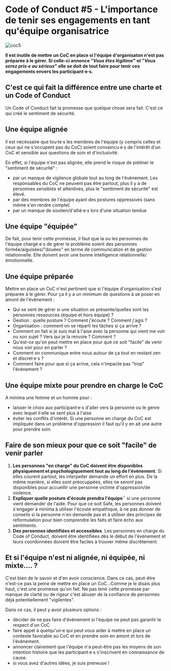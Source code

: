 # Code of Conduct #5 - L'importance de tenir ses engagements en tant qu'équipe organisatrice

![coc5](https://raw.githubusercontent.com/Julia-barbelane/reflexions/master/photos/code-of-conduct/coc-5.png)

**Il est inutile de mettre un CoC en place si l'équipe d'organisaton n'est pas préparée à le gérer. Si celle-ci annonce "*Vous êtes légitime*" et "*Vous serez pris·e au sérieux*" elle se doit de tout faire pour tenir ces engagements envers les participant·e·s.** 

## C'est ce qui fait la différence entre une charte et un Code of Conduct
Un Code of Conduct fait la promesse que quelque chose sera fait. C'est ce qui créé le sentiment de sécurité.

## Une équipe alignée
Il est nécéssaire que tou·te·s les membres de l'équipe (y compris celles et ceux qui ne s'occupent pas du CoC) soient convaincu·e·s de l'intérêt d'un CoC et sensible aux questions de soin et d'inclusivité. 

En effet, si l'équipe n'est pas alignée, elle prend le risque de piétiner le "sentiment de sécurité" :
- par un manque de vigilence globale tout au long de l'évènement. Les responsables du CoC ne peuvent pas être partout, plus il y a de personnes sensibles et attentives, plus le "sentiment de sécurité" est élevé.
- par des membres de l'équipe ayant des postures oppressives (sans même s'en rendre compte)
- par un manque de soutien/d'allié·e·s lors d'une situation tendue 

## Une équipe "équipée"
De fait, pour tenir cette promesse, il faut que la ou les personnes de l'équipe chargé·e·s de gérer le problème soient des personnes formée/aiguisées/"douées" en terme de communication et de gestion relationnelle. Elle doivent avoir une bonne intelligence relationnelle/émotionnelle. 

## Une équipe préparée
Mettre en place un CoC n'est pertinent que si l'équipe d'organisation s'est préparée à le gérer. Pour ça il y a un minimum de questions à se poser en amont de l'évènement :
- Qui se sent de gérer si une situation se présente/quelles sont les personnes ressources (équipe et hors équipe) ?
- Gestion : quelle posture ? Comment j'écoute ? Comment j'agis ?
- Organisation : comment on se réparti les tâches si ça arrive ?
- Comment on fait si je suis mal à l'aise avec la personne qui vient me voir ou son sujet ? Vers qui je la renvoie ? Comment ?
- Qu'est-ce qu'on peut mettre en place pour que ce soit "facile" de venir nous voir pour en parler ?
- Comment on communique entre nous autour de ça tout en restant zen et discret·e·s ?
- Comment faire pour que si ça arrive, cela n'impacte pas "trop" l'évènement ?

## Une équipe mixte pour prendre en charge le CoC 
A minima une femme et un homme pour : 
- laisser le choix aux participant·e·s d'aller vers la personne ou le genre avec lequel il·elle se sent plus à l'aise  
- éviter les conflits d'intérêt. Si une personne en charge du CoC est impliquée dans un problème d'oppression il faut qu'il y en ait une autre pour prendre soin

## Faire de son mieux pour que ce soit "facile" de venir parler
1) **Les personnes "en charge" du CoC doivent être disponibles physiquement et psychologiquement tout au long de l'évènement**. Si elles courent partout, les interpeller demande un effort en plus. De la même manière, si elles sont préocuppées, elles ne seront pas disponibles pour accueillir une personne victime d'oppression/de violence.  
2) **Expliquer quelle posture d'écoute prendra l'équipe¨** si une personne vient demander de l'aide. Pour que ce soit Safe, les personnes doivent s'engager à minima à utiliser l'écoute empathique, à ne pas donner de conseils si la personne n'en demande pas et à utiliser des principes de reformulation pour bien comprendre les faits et faire écho aux sentiments.  
3) **Des personnes identifiées et accessibles**. Les personnes en charge du Code of Conduct, doivent être identifiées dès le début de l'évènement et leurs coordonnées doivent être faciles à trouver même discrètement.  

## Et si l'équipe n'est ni alignée, ni équipée, ni mixte.... ? 
C'est bien de le savoir et d'en avoir conscience. Dans ce cas, peut-être n'est-ce pas la peine de mettre en place un CoC...Comme je le disais plus haut, c'est une promesse qu'on fait. Ne pas tenir cette promesse par manque de clarté ou de rigeur c'est abuser de la confiance de personnes déjà potentiellement "vigilentes". 

Dans ce cas, il peut y avoir plusieurs options : 
- décider de ne pas faire d'évènement si l'équipe ne peut pas garantir le respect d'un CoC
- faire appel à quelqu'un·e qui peut vous aider à mettre en place un contexte favorable au CoC et en prendre soin en amont et lors de l'évènement. 
- annoncer clairement que l'équipe n'a peut-être pas les moyens de son intention histoire que les participant·e·s s'inscrivent en connaissance de cause. 
- si vous avez d'autres idées, je suis preneuse !
